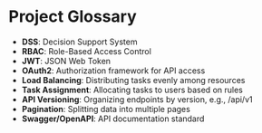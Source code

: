 # Project Glossary

- **DSS**: Decision Support System
- **RBAC**: Role-Based Access Control
- **JWT**: JSON Web Token
- **OAuth2**: Authorization framework for API access
- **Load Balancing**: Distributing tasks evenly among resources
- **Task Assignment**: Allocating tasks to users based on rules
- **API Versioning**: Organizing endpoints by version, e.g., /api/v1
- **Pagination**: Splitting data into multiple pages
- **Swagger/OpenAPI**: API documentation standard
